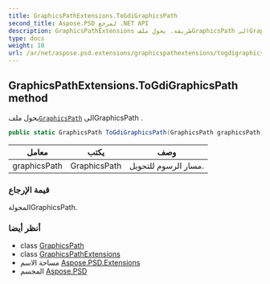 ```yaml
---
title: GraphicsPathExtensions.ToGdiGraphicsPath
second_title: Aspose.PSD لمرجع .NET API
description: GraphicsPathExtensions طريقة. يحول ملفGraphicsPath الىGraphicsPath .
type: docs
weight: 10
url: /ar/net/aspose.psd.extensions/graphicspathextensions/togdigraphicspath/
---
```

## GraphicsPathExtensions.ToGdiGraphicsPath method

يحول ملف[`GraphicsPath`](../../../aspose.psd/graphicspath/) الىGraphicsPath .

```csharp
public static GraphicsPath ToGdiGraphicsPath(GraphicsPath graphicsPath)
```

| معامل | يكتب | وصف |
| --- | --- | --- |
| graphicsPath | GraphicsPath | مسار الرسوم للتحويل. |

### قيمة الإرجاع

المحولةGraphicsPath.

### أنظر أيضا

* class [GraphicsPath](../../../aspose.psd/graphicspath/)
* class [GraphicsPathExtensions](../)
* مساحة الاسم [Aspose.PSD.Extensions](../../graphicspathextensions/)
* المجسم [Aspose.PSD](../../../)


